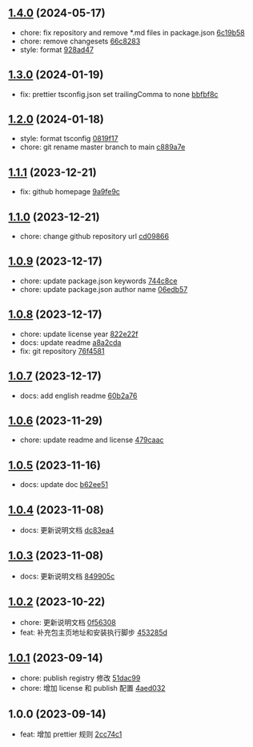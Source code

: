 ## [1.4.0](https://github.com/tomjs/config/compare/%40tomjs%2Fprettier%401.3.0...%40tomjs%2Fprettier%401.4.0) (2024-05-17)

- chore: fix repository and remove \*.md files in package.json [6c19b58](https://github.com/tomjs/config/commit/6c19b58)
- chore: remove changesets [66c8283](https://github.com/tomjs/config/commit/66c8283)
- style: format [928ad47](https://github.com/tomjs/config/commit/928ad47)

## [1.3.0](https://github.com/tomjs/config/compare/%40tomjs%2Fprettier%401.2.0...%40tomjs%2Fprettier%401.3.0) (2024-01-19)

- fix: prettier tsconfig.json set trailingComma to none [bbfbf8c](https://github.com/tomjs/config/commit/bbfbf8c)

## [1.2.0](https://github.com/tomjs/config/compare/%40tomjs%2Fprettier%401.1.1...%40tomjs%2Fprettier%401.2.0) (2024-01-18)

- style: format tsconfig [0819f17](https://github.com/tomjs/config/commit/0819f17)
- chore: git rename master branch to main [c889a7e](https://github.com/tomjs/config/commit/c889a7e)

## [1.1.1](https://github.com/tomjs/config/compare/%40tomjs%2Fprettier%401.1.0...%40tomjs%2Fprettier%401.1.1) (2023-12-21)

- fix: github homepage [9a9fe9c](https://github.com/tomjs/config/commit/9a9fe9c)

## [1.1.0](https://github.com/tomjs/config/compare/%40tomjs%2Fprettier%401.0.9...%40tomjs%2Fprettier%401.1.0) (2023-12-21)

- chore: change github repository url [cd09866](https://github.com/tomjs/config/commit/cd09866)

## [1.0.9](https://github.com/tomjs/config/compare/%40tomjs%2Fprettier%401.0.8...%40tomjs%2Fprettier%401.0.9) (2023-12-17)

- chore: update package.json keywords [744c8ce](https://github.com/tomjs/config/commit/744c8ce)
- chore: update package.json author name [06edb57](https://github.com/tomjs/config/commit/06edb57)

## [1.0.8](https://github.com/tomjs/config/compare/%40tomjs%2Fprettier%401.0.7...%40tomjs%2Fprettier%401.0.8) (2023-12-17)

- chore: update license year [822e22f](https://github.com/tomjs/config/commit/822e22f)
- docs: update readme [a8a2cda](https://github.com/tomjs/config/commit/a8a2cda)
- fix: git repository [76f4581](https://github.com/tomjs/config/commit/76f4581)

## [1.0.7](https://github.com/tomjs/config/compare/%40tomjs%2Fprettier%401.0.6...%40tomjs%2Fprettier%401.0.7) (2023-12-17)

- docs: add english readme [60b2a76](https://github.com/tomjs/config/commit/60b2a76)

## [1.0.6](https://github.com/tomjs/config/compare/%40tomjs%2Fprettier%401.0.5...%40tomjs%2Fprettier%401.0.6) (2023-11-29)

- chore: update readme and license [479caac](https://github.com/tomjs/config/commit/479caac)

## [1.0.5](https://github.com/tomjs/config/compare/%40tomjs%2Fprettier%401.0.4...%40tomjs%2Fprettier%401.0.5) (2023-11-16)

- docs: update doc [b62ee51](https://github.com/tomjs/config/commit/b62ee51)

## [1.0.4](https://github.com/tomjs/config/compare/%40tomjs%2Fprettier%401.0.3...%40tomjs%2Fprettier%401.0.4) (2023-11-08)

- docs: 更新说明文档 [dc83ea4](https://github.com/tomjs/config/commit/dc83ea4)

## [1.0.3](https://github.com/tomjs/config/compare/%40tomjs%2Fprettier%401.0.2...%40tomjs%2Fprettier%401.0.3) (2023-11-08)

- docs: 更新说明文档 [849905c](https://github.com/tomjs/config/commit/849905c)

## [1.0.2](https://github.com/tomjs/config/compare/%40tomjs%2Fprettier%401.0.1...%40tomjs%2Fprettier%401.0.2) (2023-10-22)

- chore: 更新说明文档 [0f56308](https://github.com/tomjs/config/commit/0f56308)
- feat: 补充包主页地址和安装执行脚步 [453285d](https://github.com/tomjs/config/commit/453285d)

## [1.0.1](https://github.com/tomjs/config/compare/%40tomjs%2Fprettier%401.0.0...%40tomjs%2Fprettier%401.0.1) (2023-09-14)

- chore: publish registry 修改 [51dac99](https://github.com/tomjs/config/commit/51dac99)
- chore: 增加 license 和 publish 配置 [4aed032](https://github.com/tomjs/config/commit/4aed032)

## 1.0.0 (2023-09-14)

- feat: 增加 prettier 规则 [2cc74c1](https://github.com/tomjs/config/commit/2cc74c1)
